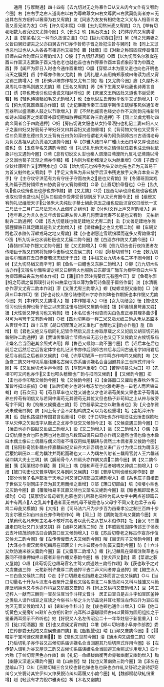 <!-- { "loadSidebar": true } -->
　　通用【与厚黝通】四十四有【去九切对无之称篆作□从又从肉今文作有又宥韵今圈】右【左右手之右人道尚右以右为尊故尊文曰右文尊武曰右武莫能尚者亦曰无出其右东方朔传以奢靡为右又宥韵】友【同志为友友有相佐佑之义又与人相善曰友善又善兄弟为友】○朽【许久切木腐】○糗【去九切熬米麦又宥韵】○九【举有切老阳数九者究也又尤韵今圈】久【长久】玖【黑石次玉】灸【灼体疗病又宥韵增入】韭【荤菜名文一种而久故谓之韭】○臼【巨九切舂臼形】舅【母之兄弟妻之父皆曰舅妇谓夫之父亦曰舅古作□亦作咎荀子晋之咎犯注咎与舅同】咎【同上又愆也恶也过也从人从各各有相违也又豪韵】麔【牡麋】旧【对新之称班固叙传曷惟其旧师古曰合韵音臼又宥韵增入】○懮【于九切舒迟貎】○酉【以九切辰名尔雅嵗在酉曰作噩汉志畱孰于酉又饱也老也就也首也古作丣篆作酉本音卣象形借为申酉之酉】丣【阖戸为丣日入时也今通作酉重增】○牖【穿壁以木为窻又道也向也开明也诗天之牖民】卣【中尊亦作脩又尤韵】脩【周礼鬯人庙用脩郑康成曰脩读为卣又宵尤锡三韵增入】槱【积柴以燎亦作梄又尤有二韵】梄【又尤韵今圈】庮【久屋朽木臭周礼牛夜鸣则庮又尤韵】琇【玉名又宥韵】莠【禾下生莠又草也薉也诗莠言自口】诱【导也教也引也进也说文相訹呼也】羑【羑里文王所囚处又道也书诞受羑若】輶【轻也诗德輶如毛又尤韵增入】攸【垂危貎左氏传湫乎攸乎又尤韵增入】○缶【俯九切瓦器盎属亦作缻】缻【史记廉蔺传秦王击缻李斯传击缻弹筝风俗通缶者瓦器所以盛酒秦人鼓之以节歌増入】否【不然也臧否也经史亦作不又防韵元祐新制如诗未知臧否之类即音补靡切用如散押臧否即许三韵通押】不【同上又虞尤宥勿四韵义同者合于四韵通押】○妇【房缶切说文服也从女持帚洒扫也礼记士妻曰妇人又子之妻曰妇又好貎荀子琴妇好又曰其容妇又遇韵重増】负【背荷物又恃也又受贷不偿曰负背恩忘德曰负又丘背有丘曰负如淳曰俗谓老大母为阿负顔师古曰古语谓老母为负汉髙祖从武负贳酒又遇韵今圈】阜【尔雅大陆曰阜广雅山无石曰阜又厚也通也盛也】萯【玉萯草名又遇韵今圈】偩【礼记礼乐偩天地之情偩犹任载也注云偩犹依象非也又遇韵今圈】○滫【息有切说文乆泔也秦人谓溲曰滫溲所九反礼记滫瀡以滑之又溺也荀子其渐之滫亦作糔】糔【内则为稻粉糔溲之以为酏重增】○酒【子酉切仪狄杜康所作又酒明水也】○首【始九切元也俗呼为头又始也先也君为元首易干为首又魁帅也又宥韵】手【手足又贪纵为非曰放手后汉书残吏放手又失弃本业曰游手】守【主守攻守洪范有为有守庄子守而勿失之是也又宥韵】狩【冬猎班固宾戏孔终篇于西狩顔师古曰协韵音守又宥韵重增】○帚【止酉切扴帚篲也】○丑【齿九切也众也窍也恶也秽也亦作魗】魗【又尤韵】○受【是酉切承也禀也继也容也纳也取也领也盛也从从曰俗或作受非受音胡到反下从文元有圈今正】绶【组绶又宥韵礼记组绶天子公侯朱大夫纯世子綦士緺此佩玉之组也应劭汉官仪曰绶长一丈二尺法十二月广三尺法天地人此佩印之组也】授【付也文作上声又宥韵增入】寿【老年寿之为言久也又年齿皆曰寿左传人寿几何贾谊忧寿不长是也又宥韵　元祐新制许二韵通押】○蹂【忍九切蹙践也兽足蹂地又尤宥二韵】厹【文兽足蹂地尔雅狐貍貛貉丑其足蹯其迹厹又尤韵增入】揉【矫揉曲之也又尤宥二韵】輮【车辋又践也汉李陵传深輮戎马之地又宥韵】糅【杂也谢惠连雪赋纷糅而遂多又宥韵重增】○溲【所九切沃也水调粉麪也又尤篠二韵今圈】醙【白酒亦作防又尤韵今圈】□【春猎曰□亦作搜又尤韵今圈】搜【又尤韵增入】○掫【侧九切击也行夜持更者左传陪臣于掫又曰宾将掫即今击柝也又虞侯二韵】○肘【陟桺切臂节】○丑【敕九切辰名尔雅嵗在丑曰赤奋若汉志纽牙于丑】杻【手械又女九切木名二字不圈今圈】○纣【丈九切马緧又商辛号】鲖【鱼名一曰鳢也又东肿二韵增入】○柳【力九切木名古亦作又宿名尔雅咮谓之柳又曰柳鹑火也服防曰东郡谓广辙车为栁李奇曰大牛车为柳邓展曰丧车为栁本作柳】□【蒲旧作茆注鳬葵误元有圈今正】罶【鱼笱尔雅妇之笱谓之罶郭璞引诗传曰曲梁也谓以薄为鱼笱诗鱼丽于罶俗作罶】浏【水清貎亦作漻又尤宥二韵本作浏】漻【又萧尤宥三韵增入】蟉【蚴蟉龙貎又幽韵】□【绪风曰□本作□】懰【好也诗佼人懰兮陆徳明曰字亦作刘埤苍作嬼妖也本作懰又尤韵今圈】刘【本作刘又尤韵增入】嬼【本作嬼増入】○纽【女九切结会】忸【愧也又惯习也玩也狎也荀子忸之以庆赏注忸与狃同又屋韵今圈】钮【印鼻镜鼻弩鼻又姓】狃【犬性骄又狎也习也又宥韵】杻【木名忆也叶似杏而尖白色皮正赤其理多曲少材可为弓弩干又有韵今圈】○秠【匹九切黑黍一稃二米又脂尤纸三韵从禾从丕监本从否误今正】四十五厚【胡口切厚薄之对又重也广也醲也又韵亦作垕】垕【重增】后【君也又姓又与后同礼记皆作然后又后土亦取厚载之义又妃后又胡豆切元祐新制许二韵通押】诟【贾谊传集诟亡节师古曰无志分也又见下又候韵又古候切系庙讳嫌名合当回避其余照式许用】郈【鲁邑又候韵二韵不圈今圈】后【迟后本在后也前后之后然后之后皆定体字也礼记汉书亦作后顔师古曰后与后同古通用字如用君后妃后与前后之后者非又候韵】○吼【许厚切虓声一曰牛鸣亦作呴吽又候韵】呴【又鱼麌二韵又吁句切系庙讳嫌名古候切亦系庙讳嫌名合当回避其余三音照式许用今圈】吽【又鱼侯切犬争声今圈】防【厚怒声重增】○口【苦厚切易兑为口】叩【先相叩可又问也亦作又击也叩头稽颡也广韵与扣同又候韵】【又候韵今圈】扣【击也亦作叩敂又候韵今圈】敂【又候韵今圈】扣【金饰器口又讙动也春秋外传三军皆哗扣以振旅】○耇【举后切耇夕也诗注耇冻棃也尔雅耇寿也一曰老人而若垢曰耇】玽【石次玉】苟【苟且草率也又姓又诚也又才也论语苟美矣又果也孟子苟得其养左传苟有明信又与若同中庸苟无其德苟无其位又但也杨子非苟知之上从艸与敬旁苟字不同】枸【枸檵又候麌遇三韵】笱【竹器承梁之空以取鱼者也】狗【犬也尔雅犬未成毫曰狗】防【同上荀子会不如相鸡防之可以为名也重增】垢【尘垢滓汗所集】诟【耻也路温舒传国君含诟重增】○欧【于口切吐也亦作呕旧注云捶击误欧吐字从欠伸之欠敺击字从敲攴之攴亦作殳交又候韵今正】呕【又候虞遇三韵今圈】□【捶击也亦作殴敺又鱼虞二韵增入】殴【又二韵增入】敺【又二韵增入】○偶【语口切伉俪也合也匹也两也对也譛也凡数双曰偶只曰奇亦作耦又适然也俑也像也木像曰木偶土像曰土偶耦与偶义同者不得双用如用耦耕与偶然土木偶者非又候韵今圈】耦【易阳卦奇隂卦耦左传嘉耦曰妃又曰齐大非吾耦也又耒广五寸为伐二伐为耦汉志后稷始甽田以二耜为耦注并两耜而耕也又二人为耦左传射者三耦周官射人王六耦诸侯四耦大夫士三耦】髃【膊前骨今人曰肩头亦作腢又虞二韵今圈】腢【又二韵今圈】蕅【芙蕖根亦作藕】藕【同上】喁【相和声荘子后者唱喁又钟虞二韵增入】○掊【被口切击也又普厚切同又与剖同又候韵】○剖【普厚切判也破也亦作部】部【部分也荀子名声部发于天地之间又薄口切部曲又姥韵增入】掊【系也庄子自掊击于世俗又与剖同庄子吾为其无用而掊之重增】○部【薄口切部曲】培【培塿小阜也又灰韵今圈】蔀【覆暖物易丰其蔀又牍也又菜名又姥韵今圈】瓿【甒也甒即罂也又模韵】○母【莫厚切父母母者乳也慕也婴儿所慕也易坤为母从女字中两点苍颉篇云其中有两点人之乳其中通者音无曲礼母不敬是也与父母字不同又化也孟子五母鸡二母彘又模韵】拇【大指】亩【司马法六尺为步步百为亩秦孝公之制三百四十步为亩尔雅丘如亩曰亩丘亦作畮俗作】畮【同上】防【鹦防能言鸟又麌韵今圈】某【某甫代名凡未知主名与不敢呼其名者以此代之从甘从木俗作其】牡【畜父飞曰雌雄走曰牝牡又门关键又钥】莽【卤莽又姥荡二韵】茂【丰威貎班固序传述王子侯表云支叶硕茂顔师古曰合韵莫口反又候韵增入】○叟【苏后切尊老之称古作叜亦作傁又候尤二韵今圈】傁【左传传傁晋大夫又候韵今圈】瞍【目无眸子又候韵今圈】薮【大泽亦作棷汉武帝纪麟鳯在郊薮又十六斗曰薮亦作防篓又麌韵今圈】防【十六斗又炊防漉米器又麌韵今圈】篓【又麌厚二韵增入】棷【礼记麟鳯在郊棷注聚草也与薮同不得重押如押斗薮者非俗作棷又泰韵今圈】嗾【使犬声又韵】蔌【菜谓之蔌又屋韵】○趣【此苟切促也趣马官名主驾又虞遇烛三韵俗作趣】取【获也取予之对又虞麌遇三韵　元祐新制许麌厚二韵通押平去二声义同者亦当通押】鲰【鲰生汉人一曰白鱼又候铣二韵】○走【子口切趋走也指趋走之体而言之也又候韵】○斗【当口切量名十升为斗汉志斗者聚升之量也又宿名南北二斗象皆如斗又科斗蛙雏又斗絶崖壁峭絶也又与也亦作枓豆又防器又麌韵】枓【同上又栱枓又麌韵増入】豆【考工记梓人一献而三酬则一豆矣注豆当作斗释文音斗　居正曰豆自是古斗字如豆区釜钟之类后人误作俎豆之豆读之今俗书斗斛之斗为防盖讹并耳杜预注左传四升为豆四豆为区无音又候韵增入】蚪【蝌蚪亦作科斗】陡【峻也顿也通作斗増入】○黈【他口切黄色又冕旁纩曰黈纩东方朔传黈纩充耳所以塞聪顔师古曰以黄緜为圜用组挂之于冕垂两耳旁示不外听也】妵【好貎又人名左传昭公二十一年华妵居于新里重入】○扣【徙口切酒器】揄【引也又虞侯尤宵四韵】○塿【郎斗切培塿小阜亦作部娄】娄【左传部娄无松柏又虞侯麌遇四韵】甊【瓿甊甖也】嵝【山顚又麌韵今圈】【糫餠于宝司徒仪祭更用】篓【笼也又见前今圈】溇【通水沟又虞麌二韵】○防【乃后切乳子亦作谷又古候切系庙讳嫌名合当回避其乃后切照式许用今圈】谷【左传楚人谓乳为谷又屋沃二韵又古候切系庙讳嫌名合当回避其余照式许用增入】四十六黝【于纠切青黑色亦作幽】幽【礼记一命緼韨幽衡再命赤韨幽衡又幽韵增入】眑【幽静又深逺又篠韵今圈】岰【山曲貎】怮【忧也又萧幽效三韵今圈】泑【泽名在昆崘山下】○纠【吉黝切绳三合又绞也督也弹也急也戾也亦作糺又舒迟之姿诗舒窈纠兮又笠貎诗其笠伊纠又缭戾貎诗纠纠葛屦又小韵今圈】糺【魏都赋勍敌糺纷重增】赳【轻武有才力貎尔雅勇也】朻【木名又幽韵】
